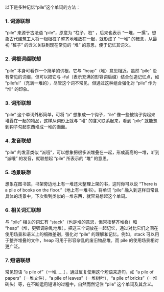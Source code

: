 以下是多种记忆“pile”这个单词的方法：

### 1. 词源联想
“pile” 来源于古法语 “pile”，原意为 “柱子，桩” ，后来也表示 “一堆，一摞”。想象古代建筑工人将一根根桩子整齐地堆放在一起，就形成了 “一堆” 的概念，从最初 “桩子” 的含义关联到现在常见的 “堆” 的意思，便于记忆其词义。

### 2. 词根词缀联想
“pile” 本身可看作一个简单的词根，它与 “heap”（堆）意思相近。虽然 “pile” 没有常见的词缀，但可以把它与 -ful（表示充满的形容词后缀）结合创造记忆点，如 “pileful”（充满一堆的），尽管这个词不常见，但通过这种组合强化对 “pile” 作为 “堆” 的印象。 

### 3. 词形联想
“pile” 这个单词外形简单，可将 “p” 想象成一个钩子，“ile” 像一些被钩子钩起来堆叠在一起的物品，这样从词形上就与 “堆” 的含义联系起来，看到 “pile” 就能想到钩子勾起东西堆成一堆的画面。

### 4. 发音联想
“pile” 的发音类似 “派哦”，可以想象把很多派堆叠在一起，形成高高的一堆，听到 “派哦” 的发音，就联想起 “pile” 所表示的 “堆” 的意思。

### 5. 场景联想
想象在图书馆，书架旁边地上有一堆还未整理上架的书，这时你可以说 “There is a pile of books on the floor.”（地上有一堆书）。将单词 “pile” 融入到这样日常且具体的场景中，下次看到类似的一堆东西，就容易想起这个单词。

### 6. 相关词汇联想
与 “pile” 相关的词汇有 “stack”（也是堆的意思，但常指整齐堆叠）和 “heap”（堆，更强调杂乱地堆）。把这三个词放在一起记忆，通过对比它们之间在使用场景和语义上的细微差别，强化对 “pile” 的理解和记忆。例如，stack 可以用于整齐堆叠的文件，heap 可用于形容杂乱的废旧物品堆，而 pile 的使用场景相对更广泛。

### 7. 短语联想
常见短语 “a pile of”（一堆……），通过反复使用这个短语来造句，如 “a pile of papers”（一堆文件），“a pile of leaves”（一堆树叶），“a pile of bricks”（一堆砖头）等，在不断运用短语的过程中，自然而然记住 “pile” 这个单词及其含义。 